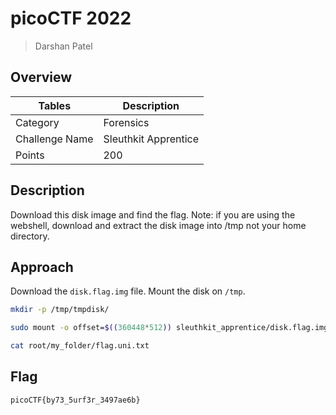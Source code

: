 # picoCTF 2022

> Darshan Patel

## Overview

| Tables | Description |
| ------ | ----------- |
| Category | Forensics |
| Challenge Name | Sleuthkit Apprentice |
| Points | 200 |

## Description

Download this disk image and find the flag.
Note: if you are using the webshell, download and extract the disk image into /tmp not your home directory.

## Approach

Download the `disk.flag.img` file. Mount the disk on `/tmp`.

```bash
mkdir -p /tmp/tmpdisk/

sudo mount -o offset=$((360448*512)) sleuthkit_apprentice/disk.flag.img /tmp/tmpdisk/

cat root/my_folder/flag.uni.txt
```

## Flag

```
picoCTF{by73_5urf3r_3497ae6b}
```
